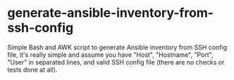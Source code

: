 # generate-ansible-inventory-from-ssh-config
Simple Bash and AWK script to generate Ansible inventory from SSH config file, it's really simple and assume you have "Host", "Hostname", "Port", "User" in separated lines, and valid SSH config file (there are no checks or tests done at all).
